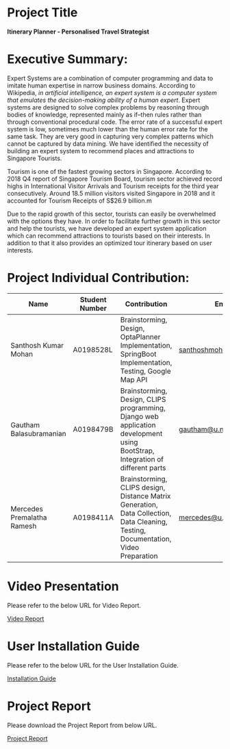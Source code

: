 # **Project Title**

**Itinerary Planner - Personalised Travel Strategist**

# **Executive Summary:**

Expert Systems are a combination of computer programming and data to imitate human expertise in narrow business domains. According to Wikipedia, _in artificial intelligence, an expert system is a computer system that emulates the decision-making ability of a human expert_. Expert systems are designed to solve complex problems by reasoning through bodies of knowledge, represented mainly as if–then rules rather than through conventional procedural code. The error rate of a successful expert system is low, sometimes much lower than the human error rate for the same task. They are very good in capturing very complex patterns which cannot be captured by data mining. We have identified the necessity of building an expert system to recommend places and attractions to Singapore Tourists.

Tourism is one of the fastest growing sectors in Singapore. According to 2018 Q4 report of Singapore Tourism Board, tourism sector achieved record highs in International Visitor Arrivals and Tourism receipts for the third year consecutively. Around 18.5 million visitors visited Singapore in 2018 and it accounted for Tourism Receipts of S$26.9 billion.m

Due to the rapid growth of this sector, tourists can easily be overwhelmed with the options they have. In order to facilitate further growth in this sector and help the tourists, we have developed an expert system application which can recommend attractions to tourists based on their interests. In addition to that it also provides an optimized tour itinerary based on user interests.

# **Project Individual Contribution:**

| Name | Student Number | Contribution | Email |
| --- | --- | --- | --- |
| Santhosh Kumar Mohan | A0198528L | Brainstorming, Design, OptaPlanner Implementation, SpringBoot Implementation, Testing, Google Map API | [santhoshmohan@u.nus.edu](mailto:santhoshmohan@u.nus.edu) |
| Gautham Balasubramanian | A0198479B | Brainstorming, Design, CLIPS programming, Django web application development using BootStrap, Integration of different parts | [gautham@u.nus.edu](mailto:gautham@u.nus.edu) |
| Mercedes Premalatha Ramesh | A0198411A | Brainstorming, CLIPS design, Distance Matrix Generation, Data Collection, Data Cleaning, Testing, Documentation, Video Preparation | [mercedes@u.nus.edu](mailto:mercedes@u.nus.edu) |

# **Video Presentation**

Please refer to the below URL for Video Report.

[Video Report](https://www.youtube.com/watch?v=fSansDYfthE)

# **User Installation Guide**

Please refer to the below URL for the User Installation Guide.

[Installation Guide](https://github.com/sangam-iss/iss-mrrs/blob/master/Project%20Report/installation_guide.pdf)


# **Project Report**

Please download the Project Report from below URL.

[Project Report](https://github.com/sangam-iss/iss-mrrs/blob/master/Project%20Report/Project%20Report.pdf)
